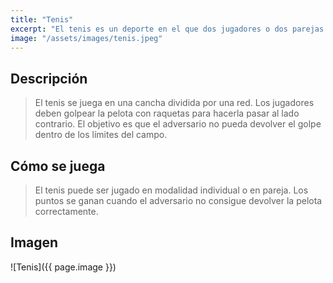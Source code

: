 ```yaml
---
title: "Tenis"
excerpt: "El tenis es un deporte en el que dos jugadores o dos parejas se enfrentan golpeando una pelota con una raqueta."
image: "/assets/images/tenis.jpeg"
---
```


## Descripción
> El tenis se juega en una cancha dividida por una red. Los jugadores deben golpear la pelota con raquetas para hacerla pasar al lado contrario. El objetivo es que el adversario no pueda devolver el golpe dentro de los límites del campo.

## Cómo se juega
> El tenis puede ser jugado en modalidad individual o en pareja. Los puntos se ganan cuando el adversario no consigue devolver la pelota correctamente.

## Imagen
![Tenis]({{ page.image }})
